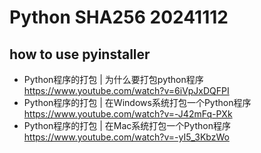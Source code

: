 # Python SHA256 20241112


## how to use pyinstaller

- Python程序的打包 | 为什么要打包python程序 https://www.youtube.com/watch?v=6iVpJxDQFPI
- Python程序的打包 | 在Windows系统打包一个Python程序 https://www.youtube.com/watch?v=-J42mFq-PXk
- Python程序的打包 | 在Mac系统打包一个Python程序 https://www.youtube.com/watch?v=-yI5_3KbzWo
